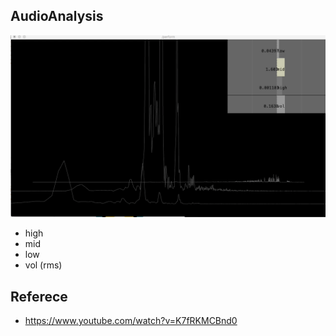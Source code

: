 ## AudioAnalysis

![](capture.gif)

- high
- mid
- low
- vol (rms)


## Referece

- https://www.youtube.com/watch?v=K7fRKMCBnd0

